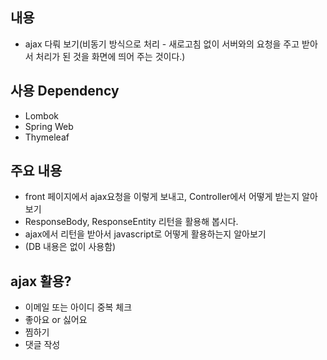## 내용
- ajax 다뤄 보기(비동기 방식으로 처리 - 새로고침 없이 서버와의 요청을 주고 받아서 처리가 된 것을 화면에 띄어 주는 것이다.)

## 사용 Dependency
- Lombok
- Spring Web
- Thymeleaf

## 주요 내용
- front 페이지에서 ajax요청을 이렇게 보내고, Controller에서 어떻게 받는지 알아보기
- ResponseBody, ResponseEntity 리턴을 활용해 봅시다.
- ajax에서 리턴을 받아서 javascript로 어떻게 활용하는지 알아보기
- (DB 내용은 없이 사용함)

## ajax 활용?
- 이메일 또는 아이디 중복 체크
- 좋아요 or 싫어요
- 찜하기
- 댓글 작성